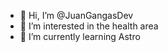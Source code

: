 - 👋 Hi, I’m @JuanGangasDev
- 👀 I’m interested in the health area
- 🌱 I’m currently learning Astro

<!---
JuanGangasDev/JuanGangasDev is a ✨ special ✨ repository because its `README.md` (this file) appears on your GitHub profile.
You can click the Preview link to take a look at your changes.
--->

